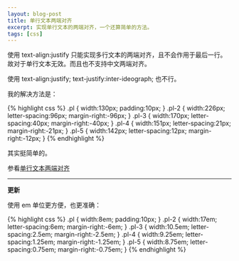 ```yaml
---
layout: blog-post
title: 单行文本两端对齐 
excerpt: 实现单行文本的两端对齐，一个还算简单的方法。
tags: [css]
---
```


使用 text-align:justify 只能实现多行文本的两端对齐，且不会作用于最后一行。
故对于单行文本无效。而且也不支持中文两端对齐。

使用 text-align:justify; text-justify:inter-ideograph; 也不行。

我的解决方法是：
    
{% highlight css %}
.pl { width:130px; padding:10px; }
.pl-2 { width:226px; letter-spacing:96px; margin-right:-96px; }
.pl-3 { width:170px; letter-spacing:40px; margin-right:-40px; }
.pl-4 { width:151px; letter-spacing:21px; margin-right:-21px; }
.pl-5 { width:142px; letter-spacing:12px; margin-right:-12px; }
{% endhighlight %}

其实挺简单的。

参看[单行文本两端对齐][1]

--------------------

__更新__

使用 em 单位更方便，也更准确：


{% highlight css %}
.pl { width:8em; padding:10px; }
.pl-2 { width:17em; letter-spacing:6em; margin-right:-6em; }
.pl-3 { width:10.5em; letter-spacing:2.5em; margin-right:-2.5em; }
.pl-4 { width:9.25em; letter-spacing:1.25em; margin-right:-1.25em; }
.pl-5 { width:8.75em; letter-spacing:0.75em; margin-right:-0.75em; }
{% endhighlight %}


[1]: /files/sample/single-line-text-align-justify.html "text align sample"


